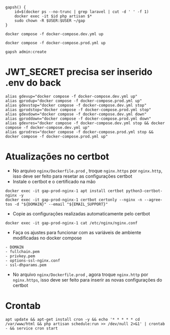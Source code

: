 ```
gapsh() {
    id=$(docker ps --no-trunc | grep laravel | cut -d ' ' -f 1)
    docker exec -it $id php artisan $*
    sudo chown -R $USER:$USER ~/gap
}
```
```
docker compose -f docker-compose.dev.yml up 
```
```
docker compose -f docker-compose.prod.yml up 
```
```
gapsh admin:create
```
# JWT_SECRET precisa ser inserido .env do back 

```
alias gdevup="docker compose -f docker-compose.dev.yml up" 
alias gprodup="docker compose -f docker-compose.prod.yml up" 
alias gdevstop="docker compose -f docker-compose.dev.yml stop" 
alias gprodstop="docker compose -f docker-compose.prod.yml stop"
alias gdevdown="docker compose -f docker-compose.dev.yml down"
alias gproddown="docker compose -f docker-compose.prod.yml down"
alias gdevres="docker compose -f docker-compose.dev.yml stop && docker compose -f docker-compose.dev.yml up"
alias gprodres="docker compose -f docker-compose.prod.yml stop && docker compose -f docker-compose.prod.yml up"
```

# Atualizações no certbot
* No arquivo `nginx/Dockerfile.prod` , troque `nginx.https` por `nginx.http`, isso deve ser feito para resetar as configurações certbot
* Instale o certbot e o certificado na mão 
```
docker exec -it gap-prod-nginx-1 apt install certbot python3-certbot-nginx -y
docker exec -it gap-prod-nginx-1 certbot certonly --nginx -n --agree-tos -d "${DOMAIN}" --email "${EMAIL_SUPPORT}"
```
* Copie as configurações realizadas automaticamente pelo certbot
```
docker exec -it gap-prod-nginx-1 cat /etc/nginx/nginx.conf
```

* Faça os ajustes para funcionar com as variáveis de ambiente modificadas no docker compose
```
- DOMAIN
- fullchain.pem
- privkey.pem
- options-ssl-nginx.conf
- ssl-dhparams.pem
```

* No arquivo `nginx/Dockerfile.prod` , agora troque `nginx.http` por `nginx.https`, isso deve ser feito para inserir as novas configurações do certbot

# Crontab

```
apt update && apt-get install cron -y && echo '* * * * * cd /var/www/html && php artisan schedule:run >> /dev/null 2>&1' | crontab - && service cron start
```